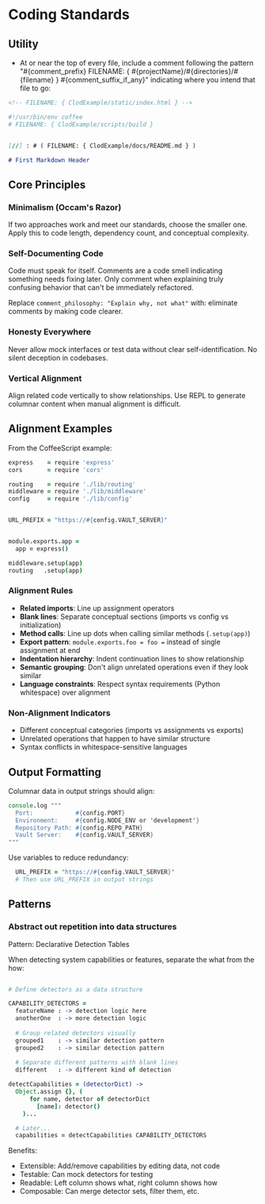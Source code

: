 # Coding Standards

## Utility

- At or near the top of every file, include a comment following the pattern
  "#{comment_prefix} FILENAME: { #{projectName}/#{directories}/#{filename} } #{comment_suffix_if_any}"
  indicating where you intend that file to go:

```html
<!-- FILENAME: { ClodExample/static/index.html } -->
```

```coffee
#!/usr/bin/env coffee
# FILENAME: { ClodExample/scripts/build }
```

```markdown

[//] : # ( FILENAME: { ClodExample/docs/README.md } )

# First Markdown Header
```

## Core Principles

### Minimalism (Occam's Razor)
If two approaches work and meet our standards, choose the smaller one. Apply this to code length, dependency count, and conceptual complexity.

### Self-Documenting Code
Code must speak for itself. Comments are a code smell indicating something needs fixing later. Only comment when explaining truly confusing behavior that can't be immediately refactored.

Replace `comment_philosophy: "Explain why, not what"` with: eliminate comments by making code clearer.

### Honesty Everywhere
Never allow mock interfaces or test data without clear self-identification. No silent deception in codebases.

### Vertical Alignment
Align related code vertically to show relationships. Use REPL to generate columnar content when manual alignment is difficult.

## Alignment Examples

From the CoffeeScript example:

```coffee
express    = require 'express'
cors       = require 'cors'

routing    = require './lib/routing'
middleware = require './lib/middleware'
config     = require './lib/config'


URL_PREFIX = "https://#{config.VAULT_SERVER}"


module.exports.app =
  app = express()

middleware.setup(app)
routing   .setup(app)
```

### Alignment Rules

- **Related imports**: Line up assignment operators
- **Blank lines**: Separate conceptual sections (imports vs config vs initialization)
- **Method calls**: Line up dots when calling similar methods (`.setup(app)`)
- **Export pattern**: `module.exports.foo = foo =` instead of single assignment at end
- **Indentation hierarchy**: Indent continuation lines to show relationship
- **Semantic grouping**: Don't align unrelated operations even if they look similar
- **Language constraints**: Respect syntax requirements (Python whitespace) over alignment

### Non-Alignment Indicators

- Different conceptual categories (imports vs assignments vs exports)
- Unrelated operations that happen to have similar structure
- Syntax conflicts in whitespace-sensitive languages

## Output Formatting

Columnar data in output strings should align:

```coffee
console.log """
  Port:            #{config.PORT}
  Environment:     #{config.NODE_ENV or 'development'}
  Repository Path: #{config.REPO_PATH}
  Vault Server:    #{config.VAULT_SERVER}
"""
```

Use variables to reduce redundancy:
```coffee
  URL_PREFIX = "https://#{config.VAULT_SERVER}"
  # Then use URL_PREFIX in output strings
```
## Patterns

### Abstract out repetition into data structures

Pattern: Declarative Detection Tables

When detecting system capabilities or features, separate the what from the how:

```coffee

# Define detectors as a data structure

CAPABILITY_DETECTORS =
  featureName : -> detection logic here
  anotherOne  : -> more detection logic
  
  # Group related detectors visually
  grouped1    : -> similar detection pattern
  grouped2    : -> similar detection pattern
  
  # Separate different patterns with blank lines
  different   : -> different kind of detection

detectCapabilities = (detectorDict) ->
  Object.assign {}, (
      for name, detector of detectorDict
        [name]: detector()
    )...

  # Later...
  capabilities = detectCapabilities CAPABILITY_DETECTORS
```

Benefits:

* Extensible: Add/remove capabilities by editing data, not code
* Testable: Can mock detectors for testing
* Readable: Left column shows what, right column shows how
* Composable: Can merge detector sets, filter them, etc.

